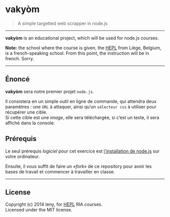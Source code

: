 # vakyòm

> A simple targetted web scrapper in node.js

* * *

**vakyòm** is an educational project, which will be used for node.js courses.

**Note:** the school where the course is given, the [HEPL](http://www.provincedeliege.be/hauteecole) from Liège, Belgium, is a french-speaking school. From this point, the instruction will be in french. Sorry.

* * *

## Énoncé

**vakyòm** sera notre premier projet `node.js`.

Il consistera en un simple outil en ligne de commande, qui attendra deux paramètres : une `URL` à attaquer, ainsi qu’un `sélecteur css` à utiliser pour récupérer une cible.  
Si cette cible est une *image*, elle sera téléchargée, si c’est un texte, il sera affiché dans la console.

## Prérequis

Le seul prérequis *logiciel* pour cet exercice est [l'installation de node.js](http://nodejs.org) sur votre ordinateur.

Ensuite, il vous suffit de faire un «*fork*» de ce repository pour avoir les bases de travail et commencer à travailler en classe.

* * *

## License
Copyright (c) 2014 leny, for [HEPL](http://www.provincedeliege.be/hauteecole) RIA courses.  
Licensed under the MIT license.
